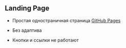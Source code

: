 ## Landing Page 

- Простая одностраничная страница [GitHub Pages](https://pages.github.com/)
* Без адаптива
+ Кнопки и ссылки не работают
